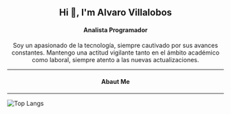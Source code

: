 <div id="header" align="center">
    <h2>Hi 👋, I'm Alvaro Villalobos</h2>
    <h4>Analista Programador</h4>
    <p>Soy un apasionado de la tecnología, siempre cautivado por sus avances constantes. Mantengo una actitud vigilante tanto en el ámbito académico como laboral, siempre atento a las nuevas actualizaciones.</p>
   
</div>

---

<div id="header" align="center">
    <h4>Abaut Me</h4>
    
    
  <hr/>
</div>


![Top Langs](https://github-readme-stats.vercel.app/api/top-langs/?username=alun-dra&hide_progress=true)
